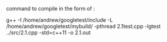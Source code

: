 command to compile in the form of :

g++ -I /home/andrew/googletest/include -L /home/andrew/googletest/mybuild/ -pthread 2.1test.cpp -lgtest ../src/2.1.cpp -std=c++11 -o 2.1.out
